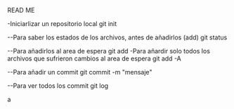READ ME


-Iniciarlizar un repositorio local
git init

--Para saber los estados de los archivos, antes de añadirlos (add)
git status

--Para añadirlos al area de espera
git add
-Para añardir solo todos los archivos que sufrieron cambios al area de espera
git add -A

--Para añadir un commit
git commit -m "mensaje"

--Para ver todos los commit
git log

a